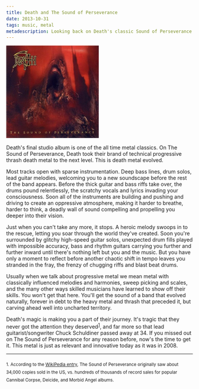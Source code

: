 ```yaml
---
title: Death and The Sound of Perseverance
date: 2013-10-31
tags: music, metal
metadescription: Looking back on Death's classic Sound of Perseverance metal album
---
```


![](/images/death-sop.jpg "Death - SOP")

Death's final studio album is one of the all time metal classics. On The Sound
of Perseverance, Death took their brand of technical progressive thrash death
metal to the next level. This is death metal evolved.

Most tracks open with sparse instrumentation. Deep bass lines, drum solos, lead
guitar melodies, welcoming you to a new soundscape before the rest of the band
appears. Before the thick guitar and bass riffs take over, the drums pound
relentlessly, the scratchy vocals and lyrics invading your consciousness. Soon
all of the instruments are building and pushing and driving to create an
oppressive atmosphere, making it harder to breathe, harder to think, a deadly
wall of sound compelling and propelling you deeper into their vision.

Just when you can't take any more, it stops. A heroic melody swoops in to the
rescue, letting you soar through the world they've created. Soon you're
surrounded by glitchy high-speed guitar solos, unexpected drum fills played with
impossible accuracy, bass and rhythm guitars carrying you further and further
inward until there's nothing left but you and the music.  But you have only a
moment to reflect before another chaotic shift in tempo leaves you stranded in
the fray, the frenzy of chugging riffs and blast beat drums.

Usually when we talk about progressive metal we mean metal with classically
influenced melodies and harmonies, sweep picking and scales, and the many other
ways skilled musicians have learned to show off their skills. You won't get that
here. You'll get the sound of a band that evolved naturally, forever in debt to
the heavy metal and thrash that preceded it, but carving ahead well into
uncharted territory.

Death's magic is making you a part of their journey. It's tragic that they never
got the attention they deserved<sup>[1](#footnote1)</sup>, and far more so that
lead guitarist/songwriter Chuck Schuldiner passed away at 34. If you missed out
on The Sound of Perseverance for any reason before, now's the time to get
it. This metal is just as relevant and innovative today as it was in 2008.

<hr />

<sub><a id="footnote1">1.</a> According to the [WikiPedia
entry](https://en.wikipedia.org/wiki/The_Sound_of_Perseverance), The Sound of
Perseverance originally saw about 34,000 copies sold in the US, vs.  hundreds of
thousands of record sales for popular Cannibal Corpse, Deicide, and Morbid Angel
albums.</sub>


